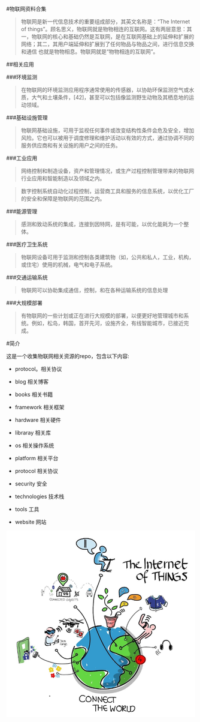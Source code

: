 #物联网资料合集

> 物联网是新一代信息技术的重要组成部分，其英文名称是：“The Internet of things”。顾名思义，物联网就是物物相连的互联网。这有两层意思：其一，物联网的核心和基础仍然是互联网，是在互联网基础上的延伸和扩展的网络；其二，其用户端延伸和扩展到了任何物品与物品之间，进行信息交换和通信 也就是物物相息。物联网就是“物物相连的互联网”。

##相关应用

###环境监测

> 在物联网的环境监测应用程序通常使用的传感器，以协助环保监测空气或水质，大气和土壤条件，[42]，甚至可以包括像监测野生动物及其栖息地的运动领域。

###基础设施管理

> 物联网基础设施，可用于监视任何事件或改变结构性条件会危及安全，增加风险。它也可以被用于调度修理和维护活动以有效的方式，通过协调不同的服务供应商和有关设施的用户之间的任务。

###工业应用

> 网络控制和制造设备，资产和管理情况，或生产过程控制管理带来的物联网行业应用和智能制造以及领域之内。

> 数字控制系统自动化过程控制，运营商工具和服务的信息系统，以优化工厂的安全和保障是物联网的范围之内。

###能源管理

> 感测和致动系统的集成，连接到因特网，是有可能，以优化能耗为一个整体。

###医疗卫生系统

> 物联网设备可用于监测和控制各类建筑物（如，公共和私人，工业，机构，或住宅）使用的机械，电气和电子系统。

###交通运输系统

> 物联网可以协助集成通信，控制，和在各种运输系统的信息处理

###大规模部署

> 有物联网的一些计划或正在进行大规模的部署，以便更好地管理城市和系统。例如，松岛，韩国，首开先河，设施齐全，有线智能城市，已接近完成。

#简介

这是一个收集物联网相关资源的repo，包含以下内容:

 - protocol。相关协议

 - blog 	  相关博客
 - books	  相关书籍
 - framework 相关框架
 - hardware 相关硬件 
 - libraray 相关库
 - os  相关操作系统
 - platform 相关平台
 - protocol 相关协议
 - security  安全
 - technologies 技术栈
 - tools	工具
 - website	网站


![IP Stack](./images/iot.jpg)